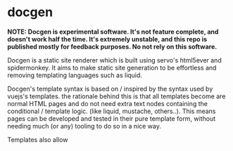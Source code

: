 # docgen

**NOTE: Docgen is experimental software. It's not feature complete, and doesn't work half the time. It's extremely unstable, and this repo is published mostly for feedback purposes. No not rely on this software.**

Docgen is a static site renderer which is built using servo's html5ever and spidermonkey. It aims to make static site generation to be effortless and removing templating languages such as liquid.

Docgen's template syntax is based on / inspired by the syntax used by vuejs's templates. the rationale behind this is that all templates become are normal HTML pages and do not need extra text nodes containing the conditional / template logic. (like liquid, mustache, others..). This means pages can be developed and tested in their pure template form, without needing much (or any) tooling to do so in a nice way.

Templates also allow <script> tags to be run (At compile time) with the `static` attribute set.

Please note that the generation does **NOT** currently expose the normal javascript dom api, such as `document.createElement`, etc. It is an empty javascript context only used for templating. If this feature would be useful to you, file an issue with use cases / info.

## Feature Roadmap
these are features I'd like to have initially, in no particular order.
- [x] add html parser
- [x] add js engine
- [x] conditional logic with `x-if` (tentative name)
- [x] attribute variable expansion (`:href="link.title"` with `link = { title: 'HI' }` -> `href="HI"`)
- [x] layout includes via `layout` js variable and `x-content-slot` attribute.
- [x] iteration logic with `x-each` (tentative name) **Experimentally Implemented**
- [ ] **(partially implemented)** conditional css class generation (similar to vuejs's :class attribute). (can do bind `:class="compute_class_string_fn()"`)
- [x] html partials via `<slot src="file.html"></slot>`.
- [ ] **(partially implemented)** filesystem interaction - allow simple load to string from fs
- [ ] raw html
- [ ] way to extract the contents of a div to replace it. Potentially called `x-extract`
- [ ] json/yaml/etc data file loading for configuration / data.
- [ ] markdown support with front-matter data + rendering (similar to jekyll)
- [ ] page-fork rendering: instead of iterating a page via `x-each`, render multiple copies of a page with different elements. To be used for dynamic tagging.
- [ ] helper application to call the main `docgen` binary for site generation. This is the template engine, from which the actual site generator will discover supported template pages and render them for upload.

## Building from source
```bash
brew install yasm autoconf
set AUTOCONF="$(which autoconf)"
cargo build
```

## Runing example
```bash
cargo run -- -i examples/demo.html
```

## Process
1. render the page to html if it's markdown.
2. render using the main `docgen` process, in a top-down manner.
  - evaluate any `script static` tags.
  - replace all template variables

## Template Examples
At the moment, docgen only produces processes html templates. This will change in the future, with options for markdown, etc.

### Source Template
```html
<html>
<head>
  <script static>
  let links = [{
    href: 'https://google.com',
    title: 'google'
  }, {
    href: 'https://apple.com',
    title: 'apple'
  },{
    href: 'https://amazon.com',
    title: 'amazon'
  }]
  </script>
</head>
<body>
  <ul>
    <li x-for="link in links">
      <a :href="link.href">{{link.title}}</a>
    </li>
  </ul>
</body>
</html>
```

### Result Output
```html
<html>
<head>
</head>
<body>
  <ul>
    <li>
      <a href="https://google.com">google</a>
    </li><li>
      <a href="https://apple.com">apple</a>
    </li><li>
      <a href="https://amazon.com">amazon</a>
    </li>
  </ul>
</body>
</html>
```

## Converting from liquid
### If statements
```html
{% if variable_name %}
<span>Hello, World!</span>
{% endif %}
```

```html
<span x-if="variable_name">Hello, World</span>
```

### Attribute bindings
```html
<span class="{{className}}">Test</span>
```

Note: the `:class` binding *may* be updated in the future to allow a dictionary, which in turn renders to a space-separated class string based on all the keys that have truthy values. (equivalent to: `Object.entries(classDict).filter(el => el[1]).map(el => el[0]).join(' ')`)

```html
<span :class="className">Test</span>
```


### For loops
note: for loops are not feature complete. All for loops currently bind to `item` and the syntax is likely to change.
```html
<ul>
{% for item in items %}
  <li>
    <a href="{{item.url}}">{{item.title}}</a>
  </li>
{% endfor %}
</ul>
```

```html
<ul>
  <li x-for="item in items">
    <a :href="item.url">{{item.title}}</a>
  </li>
</ul>

<!-- or: -->
<ul>
  <li x-each="items" x-as="item">
    <a :href="item.url">{{item.title}}</a>
  </li>
</ul>
```

### Template Extension
**hello.md**
```md
<script>
layout = './base.html'
title = 'Example'
</script>

# Hello, World
```

**base.html**
```html
<html>
  <head>{{child.title}}</head>
  <body>
    <div x-content-slot></div>
  </body>
</html>
```

**out.html**
```html
<html>
  <head>Example</head>
  <body>
    <h1>Hello, World</h1>
  </body>
</html>
```

### HTML Include
This currently only works with HTML files.
In a later revision, they will work with all supported types.

```md
<slot src="./example.html"></slot>
```

